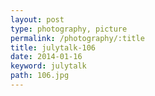 ```yaml
---
layout: post
type: photography, picture
permalink: /photography/:title
title: julytalk-106
date: 2014-01-16
keyword: julytalk
path: 106.jpg
---
```



